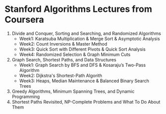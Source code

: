# Stanford Algorithms Lectures from Coursera

1. Divide and Conquer, Sorting and Searching, and Randomized Algorithms
   - Week1: Karatsuba Multiplication & Merge Sort & Asymptotic Analysis
   - Week2: Count Inversions & Master Method
   - Week3: Quick Sort with Different Pivots & Quick Sort Analysis
   - Week4: Randomized Selection & Graph Minimum Cuts
2. Graph Search, Shortest Paths, and Data Structures
   - Week1: Graph Search by BFS and DFS & Kosaraju’s Two-Pass Algorithm
   - Week2: Dijkstra's Shortest-Path Algorith
   - Week3: Heaps, Median Maintenance & Balanced Binary Search Trees
3. Greedy Algorithms, Minimum Spanning Trees, and Dynamic Programming
4. Shortest Paths Revisited, NP-Complete Problems and What To Do About Them
